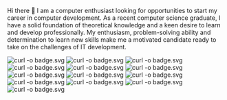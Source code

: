 Hi there 👋
I am a computer enthusiast looking for opportunities to start my career in computer development. As a recent computer science graduate, I have a solid foundation of theoretical knowledge and a keen desire to learn and develop professionally. My enthusiasm, problem-solving ability and determination to learn new skills make me a motivated candidate ready to take on the challenges of IT development.

![curl -o badge.svg](https://img.shields.io/badge/mumble%20%20-black?style=for-the-badge&logo=mumble)
![curl -o badge.svg](https://img.shields.io/badge/discord%20%20-grey?style=for-the-badge&logo=discord)
![curl -o badge.svg](https://img.shields.io/badge/css%20%20-navy?style=for-the-badge&logo=css3)
![curl -o badge.svg](https://img.shields.io/badge/linux%20%20-teal?style=for-the-badge&logo=linux)
![curl -o badge.svg](https://img.shields.io/badge/ubuntu%20%20-black?style=for-the-badge&logo=ubuntu)
![curl -o badge.svg](https://img.shields.io/badge/markdown%20%20-crimson?style=for-the-badge&logo=markdown)
![curl -o badge.svg](https://img.shields.io/badge/python%20%20-yellow?style=for-the-badge&logo=python)
![curl -o badge.svg](https://img.shields.io/badge/javascript%20%20-darkred?style=for-the-badge&logo=javascript)
![curl -o badge.svg](https://img.shields.io/badge/github%20%20-purple?style=for-the-badge&logo=github)
![curl -o badge.svg](https://img.shields.io/badge/git%20%20-grey?style=for-the-badge&logo=git)
![curl -o badge.svg](https://img.shields.io/badge/vs_code%20%20-skyblue?style=for-the-badge&logo=visualstudiocode)
![curl -o badge.svg](https://img.shields.io/badge/windows%20%20-blue?style=for-the-badge&logo=windows)
![curl -o badge.svg](https://img.shields.io/badge/html5%20%20-orange?style=for-the-badge&logo=html5)
